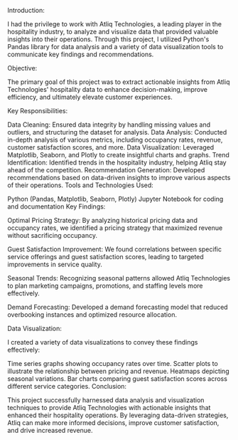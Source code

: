Introduction:

I had the privilege to work with Atliq Technologies, a leading player in the hospitality industry, to analyze and visualize data that provided valuable insights into their operations. Through this project, I utilized Python's Pandas library for data analysis and a variety of data visualization tools to communicate key findings and recommendations.

Objective:

The primary goal of this project was to extract actionable insights from Atliq Technologies' hospitality data to enhance decision-making, improve efficiency, and ultimately elevate customer experiences.

Key Responsibilities:

Data Cleaning: Ensured data integrity by handling missing values and outliers, and structuring the dataset for analysis.
Data Analysis: Conducted in-depth analysis of various metrics, including occupancy rates, revenue, customer satisfaction scores, and more.
Data Visualization: Leveraged Matplotlib, Seaborn, and Plotly to create insightful charts and graphs.
Trend Identification: Identified trends in the hospitality industry, helping Atliq stay ahead of the competition.
Recommendation Generation: Developed recommendations based on data-driven insights to improve various aspects of their operations.
Tools and Technologies Used:

Python (Pandas, Matplotlib, Seaborn, Plotly)
Jupyter Notebook for coding and documentation
Key Findings:

Optimal Pricing Strategy: By analyzing historical pricing data and occupancy rates, we identified a pricing strategy that maximized revenue without sacrificing occupancy.

Guest Satisfaction Improvement: We found correlations between specific service offerings and guest satisfaction scores, leading to targeted improvements in service quality.

Seasonal Trends: Recognizing seasonal patterns allowed Atliq Technologies to plan marketing campaigns, promotions, and staffing levels more effectively.

Demand Forecasting: Developed a demand forecasting model that reduced overbooking instances and optimized resource allocation.

Data Visualization:

I created a variety of data visualizations to convey these findings effectively:

Time series graphs showing occupancy rates over time.
Scatter plots to illustrate the relationship between pricing and revenue.
Heatmaps depicting seasonal variations.
Bar charts comparing guest satisfaction scores across different service categories.
Conclusion:

This project successfully harnessed data analysis and visualization techniques to provide Atliq Technologies with actionable insights that enhanced their hospitality operations. By leveraging data-driven strategies, Atliq can make more informed decisions, improve customer satisfaction, and drive increased revenue.
